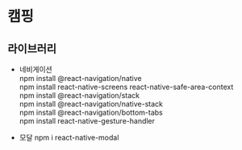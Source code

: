# 캠핑

## 라이브러리

- 네비게이션  
  npm install @react-navigation/native  
  npm install react-native-screens react-native-safe-area-context  
  npm install @react-navigation/stack  
  npm install @react-navigation/native-stack  
  npm install @react-navigation/bottom-tabs  
  npm install react-native-gesture-handler

- 모달
  npm i react-native-modal
